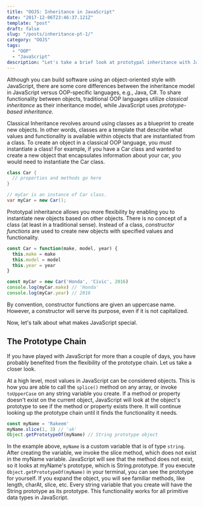 ```yaml
---
title: "OOJS: Inheritance in JavaScript"
date: "2017-12-06T23:46:37.121Z"
template: "post"
draft: false
slug: "/posts/inheritance-pt-1/"
category: "OOJS"
tags:
  - "OOP"
  - "JavaScript"
description: "Let's take a brief look at prototypal inheritance with JavaScript."
---
```

Although you can build software using an object-oriented style with JavaScript, there are some core differences between the inheritance model in JavaScript versus OOP-specific languages, e.g., Java, C#. To share functionality between objects, traditional OOP languages utilize _classical inheritance_ as their inheritance model, while JavaScript uses _prototype-based inheritance_.

Classical Inheritance revolves around using classes as a blueprint to create new objects. In other words, classes are a template that describe what values and functionality is available within objects that are instantiated from a class. To create an object in a classical OOP language, you _must_ instantiate a class! For example, if you have a Car class and wanted to create a new object that encapsulates information about your car, you would need to instantiate the Car class.

```Java
class Car {
  // properties and methods go here
}

// myCar is an instance of Car class.
var myCar = new Car();
```

Prototypal inheritance allows you more flexibility by enabling you to instantiate new objects based on other objects. There is no concept of a class (at least in a traditional sense). Instead of a class, _constructor functions_ are used to create new objects with specified values and functionality.

```javascript
const Car = function(make, model, year) {
  this.make = make
  this.model = model
  this.year = year
}

const myCar = new Car('Honda', 'Civic', 2016)
console.log(myCar.make) // 'Honda'
console.log(myCar.year) // 2016
```

By convention, constructor functions are given an uppercase name. However, a constructor will serve its purpose, even if it is not capitalized.

Now, let's talk about what makes JavaScript special.

## The Prototype Chain

If you have played with JavaScript for more than a couple of days, you have probably benefited from the flexibility of the prototype chain. Let us take a closer look.

At a high level, most values in JavaScript can be considered objects. This is how you are able to call the `splice()` method on any array, or invoke `toUpperCase` on any string variable you create. If a method or property doesn't exist on the current object, JavaScript will look at the object's prototype to see if the method or property exists there. It will continue looking up the prototype chain until it finds the functionality it needs.

```javascript
const myName = 'Rakeem'
myName.slice(1, 3) // 'ak'
Object.getPrototypeOf(myName) // String prototype object
```

In the example above, `myName` is a custom variable that is of type `string`. After creating the variable, we invoke the slice method, which does not exist in the myName variable. JavaScript will see that the method does not exist, so it looks at myName's prototype, which is String.prototype. If you execute `Object.getPrototypeOf(myName)` in your terminal, you can see the prototype for yourself. If you expand the object, you will see familiar methods, like length, charAt, slice, etc. Every string variable that you create will have the String prototype as its prototype. This functionality works for all primitive data types in JavaScript.
